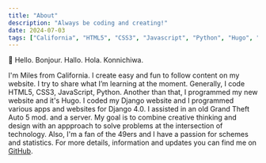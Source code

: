```yaml
---
title: "About"
description: "Always be coding and creating!"
date: 2024-07-03
tags: ["California", "HTML5", "CSS3", "Javascript", "Python", "Hugo", "Django", "49ers",]
---
```

👋 Hello. Bonjour. Hallo. Hola. Konnichiwa.

I'm Miles from California. I create easy and fun to follow content on my website. I try to share what I’m learning at the moment. Generally, I code HTML5, CSS3, JavaScript, Python. Another than that, I programmed my new website and it's Hugo. I coded my Django website and I programmed various apps and websites for Django 4.0. I assisted in an old Grand Theft Auto 5 mod. and a server. My goal is to combine creative thinking and design with an appproach to solve problems at the intersection of technology. Also, I'm a fan of the 49ers and I have a passion for schemes and statistics. For more details, information and updates you can find me on <a href="https://www.github.com/mtgrunt">GitHub<a>.
